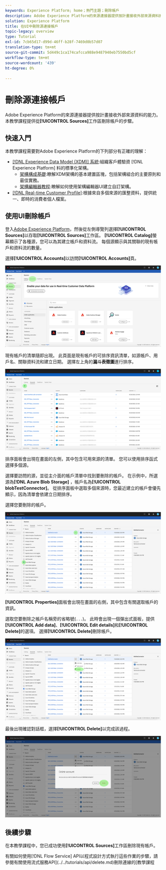 ```yaml
---
keywords: Experience Platform; home；熱門主題；刪除帳戶
description: Adobe Experience Platform的來源連接器提供按計畫接收外部來源資料的能力。 本教學課程提供從「來源」工作區刪除帳戶的步驟。
solution: Experience Platform
title: 在UI中刪除源連接帳戶
topic-legacy: overview
type: Tutorial
exl-id: 7cb65d17-d99d-46ff-b28f-7469d0b57d07
translation-type: tm+mt
source-git-commit: 5d449c1ca174cafcca988e9487940eb7550bd5cf
workflow-type: tm+mt
source-wordcount: '439'
ht-degree: 0%

---
```


# 刪除源連接帳戶

Adobe Experience Platform的來源連接器提供按計畫接收外部來源資料的能力。 本教學課程提供從&#x200B;**[!UICONTROL Sources]**&#x200B;工作區刪除帳戶的步驟。

## 快速入門

本教學課程需要對Adobe Experience Platform的下列部分有正確的理解：

- [[!DNL Experience Data Model (XDM)] 系統](../../../xdm/home.md):組織客戶體驗資 [!DNL Experience Platform] 料的標準化架構。
   - [架構構成基礎](../../../xdm/schema/composition.md):瞭解XDM架構的基本建置區塊，包括架構組合的主要原則和最佳實務。
   - [架構編輯器教程](../../../xdm/tutorials/create-schema-ui.md):瞭解如何使用架構編輯器UI建立自訂架構。
- [[!DNL Real-time Customer Profile]](../../../profile/home.md):根據來自多個來源的匯整資料，提供統一、即時的消費者個人檔案。

## 使用UI刪除帳戶

登入[Adobe Experience Platform](https://platform.adobe.com)，然後從左側導覽列選擇&#x200B;**[!UICONTROL Sources]**&#x200B;以存取&#x200B;**[!UICONTROL Sources]**&#x200B;工作區。 **[!UICONTROL Catalog]**&#x200B;螢幕顯示了各種源，您可以為其建立帳戶和資料流。 每個源顯示與其關聯的現有帳戶和資料流的數量。

選擇&#x200B;**[!UICONTROL Accounts]**&#x200B;以訪問&#x200B;**[!UICONTROL Accounts]**&#x200B;頁。

![catalog-accounts](../../images/tutorials/delete-accounts/catalog.png)

現有帳戶的清單隨即出現。 此頁面是現有帳戶的可排序資訊清單，如源帳戶、用戶名、關聯資料流和建立日期。 選擇左上角的&#x200B;**漏斗表徵圖**&#x200B;進行排序。

![dataflows-list](../../images/tutorials/delete-accounts/accounts.png)

排序面板會出現在畫面的左側，其中包含可用來源的清單。 您可以使用排序函式選擇多個源。

選擇要訪問的源，並從主介面的帳戶清單中找到要刪除的帳戶。 在示例中，所選源為&#x200B;**[!DNL Azure Blob Storage]** ，帳戶名為&#x200B;**[!UICONTROL blobTestConnector]**。 從排序面板中選取多個來源時，您最近建立的帳戶會優先顯示，因為清單會依建立日期排序。

選擇您要刪除的帳戶。

![dataflows-sort](../../images/tutorials/delete-accounts/sort.png)

**[!UICONTROL Properties]**&#x200B;面板會出現在畫面的右側，其中包含有關選取帳戶的資訊。

選取您要刪除之帳戶名稱旁的省略號(`...`)。 此時會出現一個彈出式面板，提供&#x200B;**[!UICONTROL Add data]**、**[!UICONTROL Edit details]**&#x200B;和&#x200B;**[!UICONTROL Delete]**&#x200B;的選項。 選擇&#x200B;**[!UICONTROL Delete]**&#x200B;刪除帳戶。

![dataflows-sort](../../images/tutorials/delete-accounts/delete.png)

最後出現確認對話框，選擇&#x200B;**[!UICONTROL Delete]**&#x200B;以完成該過程。

![刪除](../../images/tutorials/delete-accounts/confirm.png)

## 後續步驟

在本教學課程中，您已成功使用&#x200B;**[!UICONTROL Sources]**&#x200B;工作區刪除現有帳戶。

有關如何使用[!DNL Flow Service] API以程式設計方式執行這些作業的步驟，請參閱有關使用流式服務API](../../tutorials/api/delete.md)刪除連線的[教學課程
